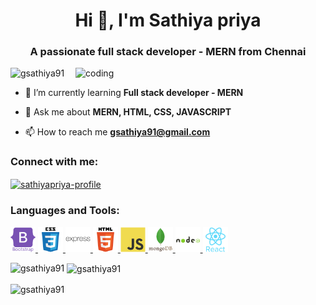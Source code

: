 <h1 align="center">Hi 👋, I'm Sathiya priya</h1>
<h3 align="center">A passionate full stack developer - MERN from Chennai</h3>
<img align="right" alt="coding" width="400" src="https://miro.medium.com/max/1400/1*qdAW1TjCN57h1lbuuzvchg.gif"/>
<p align="left"> <img src="https://komarev.com/ghpvc/?username=gsathiya91&label=Profile%20views&color=0e75b6&style=flat" alt="gsathiya91" /> </p>

- 🌱 I’m currently learning **Full stack developer - MERN**

- 💬 Ask me about **MERN, HTML, CSS, JAVASCRIPT**

- 📫 How to reach me **gsathiya91@gmail.com**

<h3 align="left">Connect with me:</h3>
<p align="left">
<a href="https://linkedin.com/in/sathiyapriya-profile" target="blank"><img align="center" src="https://raw.githubusercontent.com/rahuldkjain/github-profile-readme-generator/master/src/images/icons/Social/linked-in-alt.svg" alt="sathiyapriya-profile" height="30" width="40" /></a>
</p>

<h3 align="left">Languages and Tools:</h3>
<p align="left"> <a href="https://getbootstrap.com" target="_blank" rel="noreferrer"> <img src="https://raw.githubusercontent.com/devicons/devicon/master/icons/bootstrap/bootstrap-plain-wordmark.svg" alt="bootstrap" width="40" height="40"/> </a> <a href="https://www.w3schools.com/css/" target="_blank" rel="noreferrer"> <img src="https://raw.githubusercontent.com/devicons/devicon/master/icons/css3/css3-original-wordmark.svg" alt="css3" width="40" height="40"/> </a> <a href="https://expressjs.com" target="_blank" rel="noreferrer"> <img src="https://raw.githubusercontent.com/devicons/devicon/master/icons/express/express-original-wordmark.svg" alt="express" width="40" height="40"/> </a> <a href="https://www.w3.org/html/" target="_blank" rel="noreferrer"> <img src="https://raw.githubusercontent.com/devicons/devicon/master/icons/html5/html5-original-wordmark.svg" alt="html5" width="40" height="40"/> </a> <a href="https://developer.mozilla.org/en-US/docs/Web/JavaScript" target="_blank" rel="noreferrer"> <img src="https://raw.githubusercontent.com/devicons/devicon/master/icons/javascript/javascript-original.svg" alt="javascript" width="40" height="40"/> </a> <a href="https://www.mongodb.com/" target="_blank" rel="noreferrer"> <img src="https://raw.githubusercontent.com/devicons/devicon/master/icons/mongodb/mongodb-original-wordmark.svg" alt="mongodb" width="40" height="40"/> </a> <a href="https://nodejs.org" target="_blank" rel="noreferrer"> <img src="https://raw.githubusercontent.com/devicons/devicon/master/icons/nodejs/nodejs-original-wordmark.svg" alt="nodejs" width="40" height="40"/> </a> <a href="https://reactjs.org/" target="_blank" rel="noreferrer"> <img src="https://raw.githubusercontent.com/devicons/devicon/master/icons/react/react-original-wordmark.svg" alt="react" width="40" height="40"/> </a> </p>

<p><img align="left" src="https://github-readme-stats.vercel.app/api/top-langs?username=gsathiya91&show_icons=true&locale=en&layout=compact" alt="gsathiya91" /></p>

<p>&nbsp;<img align="center" src="https://github-readme-stats.vercel.app/api?username=gsathiya91&show_icons=true&locale=en" alt="gsathiya91" /></p>

<p><img align="center" src="https://github-readme-streak-stats.herokuapp.com/?user=gsathiya91&" alt="gsathiya91" /></p>
